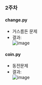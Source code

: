 ### 2주차

#### change.py
- 거스름돈 문제
- 결과:  
![image](https://user-images.githubusercontent.com/46733911/132982132-73ee39a3-a055-4817-9e33-9685a4b2c695.png)


#### coin.py
- 동전문제
- 결과:   
![image](https://user-images.githubusercontent.com/46733911/132982146-31822712-3f46-47c8-a73d-dd6c917f4c9c.png)
